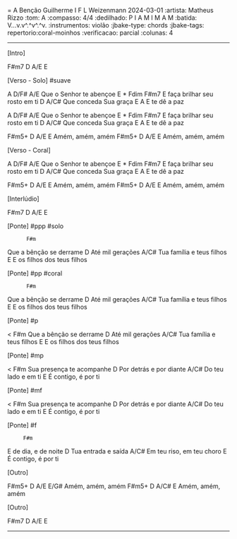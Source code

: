 = A Benção
Guilherme I F L Weizenmann
2024-03-01
:artista: Matheus Rizzo
:tom: A
:compasso: 4/4
:dedilhado: P I A M I M A M
:batida: V...v.v^.^v^.^v.
:instrumentos: violão
:jbake-type: chords
:jbake-tags: repertorio:coral-moinhos
:verificacao: parcial
:colunas: 4


----
[Intro]

F#m7 D  A/E  E

[Verso - Solo]
#suave

  A           D/F#    A/E
Que o Senhor te abençoe
            E   *  Fdim    F#m7
E faça brilhar seu rosto em ti
           D        A/C#
Que conceda Sua graça
   E       A
E te dê a paz

  A           D/F#    A/E
Que o Senhor te abençoe
            E   *  Fdim    F#m7
E faça brilhar seu rosto em ti
           D        A/C#
Que conceda Sua graça
   E       A
E te dê a paz

F#m5+  D       A/E   E
 Amém,   amém,   amém
F#m5+  D       A/E   E
 Amém,   amém,   amém

[Verso - Coral]

  A           D/F#    A/E
Que o Senhor te abençoe
            E   *  Fdim    F#m7
E faça brilhar seu rosto em ti
           D        A/C#
Que conceda Sua graça
   E       A
E te dê a paz

F#m5+  D       A/E   E
 Amém,   amém,   amém
F#m5+  D       A/E   E
 Amém,   amém,   amém

[Interlúdio]

F#m7 D  A/E  E

[Ponte]
#ppp #solo

          F#m
Que a bênção se derrame
      D
Até mil gerações
        A/C#
Tua família e teus filhos
         E
E os filhos dos teus filhos

[Ponte]
#pp #coral

          F#m
Que a bênção se derrame
      D
Até mil gerações
        A/C#
Tua família e teus filhos
         E
E os filhos dos teus filhos

[Ponte]
#p

<         F#m
Que a bênção se derrame
      D
Até mil gerações
        A/C#
Tua família e teus filhos
         E
E os filhos dos teus filhos

[Ponte]
#mp

<            F#m
Sua presença te acompanhe
         D
Por detrás e por diante
         A/C#
Do teu lado e em ti
          E
É contigo, é por ti

[Ponte]
#mf

<            F#m
Sua presença te acompanhe
         D
Por detrás e por diante
         A/C#
Do teu lado e em ti
          E
É contigo, é por ti

[Ponte]
#f

         F#m
E de dia, e de noite
           D
Tua entrada e saída
        A/C#
Em teu riso, em teu choro
          E
É contigo, é por ti

[Outro]

F#m5+  D       A/E   E/G#
 Amém,   amém,   amém
F#m5+  D       A/C#   E
 Amém,   amém,   amém

[Outro]

F#m7 D  A/E  E

----